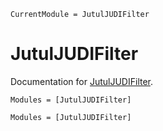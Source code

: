 ```@meta
CurrentModule = JutulJUDIFilter
```

# JutulJUDIFilter

Documentation for [JutulJUDIFilter](https://github.com/tmp398243/tmp335274).


```@index
Modules = [JutulJUDIFilter]
```

```@autodocs
Modules = [JutulJUDIFilter]
```
